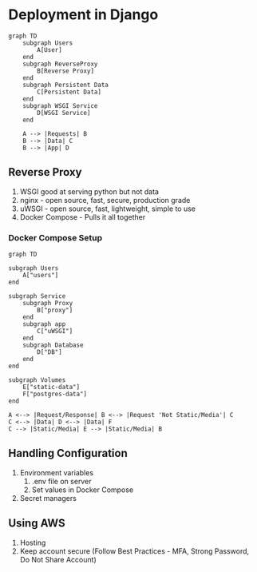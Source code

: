 # Deployment in Django

```mermaid
graph TD
    subgraph Users
        A[User]
    end
    subgraph ReverseProxy
        B[Reverse Proxy]
    end
    subgraph Persistent Data
        C[Persistent Data]
    end
    subgraph WSGI Service
        D[WSGI Service]
    end
    
    A --> |Requests| B
    B --> |Data| C
    B --> |App| D
```

## Reverse Proxy

1. WSGI good at serving python but not data
2. nginx - open source, fast, secure, production grade
3. uWSGI - open source, fast, lightweight, simple to use
4. Docker Compose - Pulls it all together

### Docker Compose Setup

```mermaid
graph TD

subgraph Users 
    A["users"]
end

subgraph Service 
    subgraph Proxy 
        B["proxy"]
    end
    subgraph app 
        C["uWSGI"]
    end
    subgraph Database 
        D["DB"]
    end
end

subgraph Volumes 
    E["static-data"]
    F["postgres-data"]
end

A <--> |Request/Response| B <--> |Request 'Not Static/Media'| C
C <--> |Data| D <--> |Data| F
C --> |Static/Media| E --> |Static/Media| B
```

## Handling Configuration

1. Environment variables
   1. .env file on server
   2. Set values in Docker Compose
2. Secret managers

## Using AWS

1. Hosting
2. Keep account secure (Follow Best Practices - MFA, Strong Password, Do Not Share Account)
